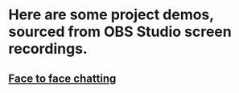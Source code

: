 # Here are some project demos, sourced from OBS Studio screen recordings.
## [Face to face chatting]()
